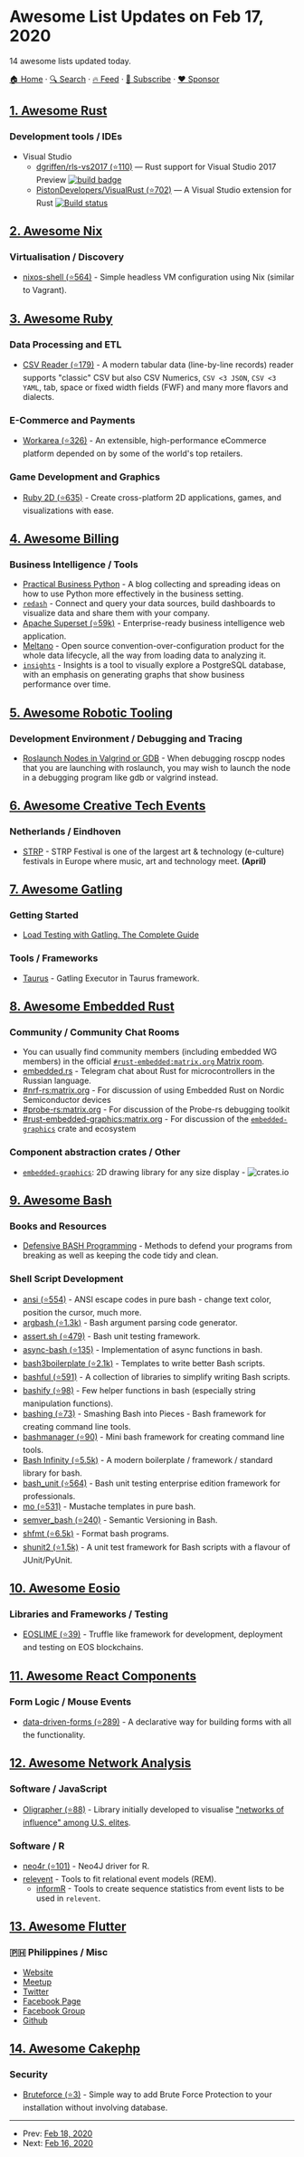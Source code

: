 # Awesome List Updates on Feb 17, 2020

14 awesome lists updated today.

[🏠 Home](/README.md) · [🔍 Search](https://www.trackawesomelist.com/search/) · [🔥 Feed](https://www.trackawesomelist.com/rss.xml) · [📮 Subscribe](https://trackawesomelist.us17.list-manage.com/subscribe?u=d2f0117aa829c83a63ec63c2f&id=36a103854c) · [❤️  Sponsor](https://github.com/sponsors/theowenyoung)



## [1. Awesome Rust](/content/rust-unofficial/awesome-rust/README.md)

### Development tools / IDEs

*   Visual Studio
    *   [dgriffen/rls-vs2017 (⭐110)](https://github.com/ZoeyR/rls-vs2017) — Rust support for Visual Studio 2017 Preview [![build badge](https://ci.appveyor.com/api/projects/status/d2lxlincwninhsng?svg=true)](https://ci.appveyor.com/project/dgriffen/rls-vs2017)
    *   [PistonDevelopers/VisualRust (⭐702)](https://github.com/PistonDevelopers/VisualRust) — A Visual Studio extension for Rust [![Build status](https://ci.appveyor.com/api/projects/status/5nw5no10jj0y4p3f?svg=true)](https://ci.appveyor.com/project/vosen/visualrust)

## [2. Awesome Nix](/content/nix-community/awesome-nix/README.md)

### Virtualisation / Discovery

*   [nixos-shell (⭐564)](https://github.com/Mic92/nixos-shell) - Simple headless VM configuration using Nix (similar to Vagrant).

## [3. Awesome Ruby](/content/markets/awesome-ruby/README.md)

### Data Processing and ETL

*   [CSV Reader (⭐179)](https://github.com/csvreader/csvreader) - A modern tabular data (line-by-line records) reader supports "classic" CSV but also CSV Numerics, `CSV <3 JSON`, `CSV <3 YAML`, tab, space or fixed width fields (FWF) and many more flavors and dialects.

### E-Commerce and Payments

*   [Workarea (⭐326)](https://github.com/workarea-commerce/workarea) - An extensible, high-performance eCommerce platform depended on by some of the world's top retailers.

### Game Development and Graphics

*   [Ruby 2D (⭐635)](https://github.com/ruby2d/ruby2d) - Create cross-platform 2D applications, games, and visualizations with ease.

## [4. Awesome Billing](/content/kdeldycke/awesome-billing/README.md)

### Business Intelligence / Tools

*   [Practical Business Python](https://pbpython.com) - A blog collecting and spreading ideas on how to use Python more effectively in the business setting.
*   [`redash`](https://github.com/getredash/redash) - Connect and query your data sources, build dashboards to visualize data and share them with your company.
*   [Apache Superset (⭐59k)](https://github.com/apache/incubator-superset) - Enterprise-ready business intelligence web application.
*   [Meltano](https://gitlab.com/meltano/meltano) - Open source convention-over-configuration product for the whole data lifecycle, all the way from loading data to analyzing it.
*   [`insights`](https://github.com/mariusandra/insights) - Insights is a tool to visually explore a PostgreSQL database, with an emphasis on generating graphs that show business performance over time.

## [5. Awesome Robotic Tooling](/content/protontypes/awesome-robotic-tooling/README.md)

### Development Environment / Debugging and Tracing

*   [Roslaunch Nodes in Valgrind or GDB](https://wiki.ros.org/roslaunch/Tutorials/Roslaunch%20Nodes%20in%20Valgrind%20or%20GDB) - When debugging roscpp nodes that you are launching with roslaunch, you may wish to launch the node in a debugging program like gdb or valgrind instead.

## [6. Awesome Creative Tech Events](/content/danvoyce/awesome-creative-tech-events/README.md)

### Netherlands / Eindhoven

*   [STRP](https://strp.nl) - STRP Festival is one of the largest art & technology (e-culture) festivals in Europe where music, art and technology meet. **(April)**

## [7. Awesome Gatling](/content/aliesbelik/awesome-gatling/README.md)

### Getting Started

*   [Load Testing with Gatling. The Complete Guide](https://www.james-willett.com/gatling-load-testing-complete-guide/)

### Tools / Frameworks

*   [Taurus](https://gettaurus.org/docs/Gatling/) - Gatling Executor in Taurus framework.

## [8. Awesome Embedded Rust](/content/rust-embedded/awesome-embedded-rust/README.md)

### Community / Community Chat Rooms

*   You can usually find community members (including embedded WG members) in the official [`#rust-embedded:matrix.org` Matrix room](https://matrix.to/#/#rust-embedded:matrix.org).
*   [embedded.rs](https://t.me/embedded_rs) - Telegram chat about Rust for microcontrollers in the Russian language.
*   [#nrf-rs:matrix.org](https://matrix.to/#/#nrf-rs:matrix.org) - For discussion of using Embedded Rust on Nordic Semiconductor devices
*   [#probe-rs:matrix.org](https://matrix.to/#/#probe-rs:matrix.org) - For discussion of the Probe-rs debugging toolkit
*   [#rust-embedded-graphics:matrix.org](https://matrix.to/#/#rust-embedded-graphics:matrix.org) - For discussion of the [`embedded-graphics`](https://crates.io/crates/embedded-graphics) crate and ecosystem

### Component abstraction crates / Other

*   [`embedded-graphics`](https://crates.io/crates/embedded-graphics): 2D drawing library for any size display - ![crates.io](https://img.shields.io/crates/v/embedded-graphics.svg)

## [9. Awesome Bash](/content/awesome-lists/awesome-bash/README.md)

### Books and Resources

*   [Defensive BASH Programming](https://web.archive.org/web/20180917174959/http://www.kfirlavi.com/blog/2012/11/14/defensive-bash-programming) - Methods to defend your programs from breaking as well as keeping the code tidy and clean.

### Shell Script Development

*   [ansi (⭐554)](https://github.com/fidian/ansi) - ANSI escape codes in pure bash - change text color, position the cursor, much more.
*   [argbash (⭐1.3k)](https://github.com/matejak/argbash) - Bash argument parsing code generator.
*   [assert.sh (⭐479)](https://github.com/lehmannro/assert.sh) - Bash unit testing framework.
*   [async-bash (⭐135)](https://github.com/zombieleet/async-bash) - Implementation of async functions in bash.
*   [bash3boilerplate (⭐2.1k)](https://github.com/kvz/bash3boilerplate) - Templates to write better Bash scripts.
*   [bashful (⭐591)](https://github.com/jmcantrell/bashful) - A collection of libraries to simplify writing Bash scripts.
*   [bashify (⭐98)](https://github.com/zombieleet/bashify) - Few helper functions in bash (especially string manipulation functions).
*   [bashing (⭐73)](https://github.com/xsc/bashing) - Smashing Bash into Pieces - Bash framework for creating command line tools.
*   [bashmanager (⭐90)](https://github.com/lingtalfi/bashmanager) - Mini bash framework for creating command line tools.
*   [Bash Infinity (⭐5.5k)](https://github.com/niieani/bash-oo-framework) - A modern boilerplate / framework / standard library for bash.
*   [bash\_unit (⭐564)](https://github.com/pgrange/bash_unit) -  Bash unit testing enterprise edition framework for professionals.
*   [mo (⭐531)](https://github.com/tests-always-included/mo) - Mustache templates in pure bash.
*   [semver\_bash (⭐240)](https://github.com/cloudflare/semver_bash) - Semantic Versioning in Bash.
*   [shfmt (⭐6.5k)](https://github.com/mvdan/sh) - Format bash programs.
*   [shunit2 (⭐1.5k)](https://github.com/kward/shunit2) - A unit test framework for Bash scripts with a flavour of JUnit/PyUnit.

## [10. Awesome Eosio](/content/DanailMinchev/awesome-eosio/README.md)

### Libraries and Frameworks / Testing

*   [EOSLIME (⭐39)](https://github.com/LimeChain/eoslime) - Truffle like framework for development, deployment and testing on EOS blockchains.

## [11. Awesome React Components](/content/brillout/awesome-react-components/README.md)

### Form Logic / Mouse Events

*   [data-driven-forms (⭐289)](https://github.com/data-driven-forms/react-forms) - A declarative way for building forms with all the functionality.

## [12. Awesome Network Analysis](/content/briatte/awesome-network-analysis/README.md)

### Software / JavaScript

*   [Oligrapher (⭐88)](https://github.com/public-accountability/oligrapher) - Library initially developed to visualise ["networks of influence" among U.S. elites](https://littlesis.org/).

### Software / R

*   [neo4r (⭐101)](https://github.com/neo4j-rstats/neo4r) - Neo4J driver for R.
*   [relevent](https://CRAN.R-project.org/package=relevent) - Tools to fit relational event models (REM).
    *   [informR](https://CRAN.R-project.org/package=informR) - Tools to create sequence statistics from event lists to be used in `relevent`.

## [13. Awesome Flutter](/content/Solido/awesome-flutter/README.md)

### 🇵🇭 Philippines / Misc

*   [Website](https://flutter.ph/)
*   [Meetup](https://www.meetup.com/flutterph/)
*   [Twitter](https://twitter.com/flutter_ph)
*   [Facebook Page](https://web.facebook.com/flutterphilippines/)
*   [Facebook Group](https://web.facebook.com/groups/flutterphilippines/)
*   [Github](https://github.com/flutterph)

## [14. Awesome Cakephp](/content/FriendsOfCake/awesome-cakephp/README.md)

### Security

*   [Bruteforce (⭐3)](https://github.com/Ali1/cakephp-bruteforce/) - Simple way to add Brute Force Protection to your installation without involving database.

---

- Prev: [Feb 18, 2020](/content/2020/02/18/README.md)
- Next: [Feb 16, 2020](/content/2020/02/16/README.md)